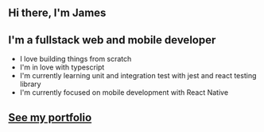 ## Hi there, I'm James

## I'm a fullstack web and mobile developer

- I love building things from scratch
- I'm in love with typescript
- I'm currently learning unit and integration test with jest and react testing library
- I'm currently focused on mobile development with React Native

## [See my portfolio](https://jrussbautista.netlify.app/)

